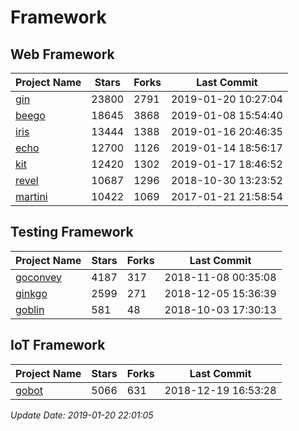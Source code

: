 # Framework

## Web Framework

| Project Name | Stars | Forks | Last Commit |
| ------------ | ----- | ----- | ----------- |
| [gin](https://github.com/gin-gonic/gin) | 23800 | 2791 | 2019-01-20 10:27:04 |
| [beego](https://github.com/astaxie/beego) | 18645 | 3868 | 2019-01-08 15:54:40 |
| [iris](https://github.com/kataras/iris) | 13444 | 1388 | 2019-01-16 20:46:35 |
| [echo](https://github.com/labstack/echo) | 12700 | 1126 | 2019-01-14 18:56:17 |
| [kit](https://github.com/go-kit/kit) | 12420 | 1302 | 2019-01-17 18:46:52 |
| [revel](https://github.com/revel/revel) | 10687 | 1296 | 2018-10-30 13:23:52 |
| [martini](https://github.com/go-martini/martini) | 10422 | 1069 | 2017-01-21 21:58:54 |

## Testing Framework

| Project Name | Stars | Forks | Last Commit |
| ------------ | ----- | ----- | ----------- |
| [goconvey](https://github.com/smartystreets/goconvey) | 4187 | 317 | 2018-11-08 00:35:08 |
| [ginkgo](https://github.com/onsi/ginkgo) | 2599 | 271 | 2018-12-05 15:36:39 |
| [goblin](https://github.com/franela/goblin) | 581 | 48 | 2018-10-03 17:30:13 |

## IoT Framework

| Project Name | Stars | Forks | Last Commit |
| ------------ | ----- | ----- | ----------- |
| [gobot](https://github.com/hybridgroup/gobot) | 5066 | 631 | 2018-12-19 16:53:28 |

*Update Date: 2019-01-20 22:01:05*